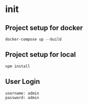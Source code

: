 # init

## Project setup for docker
```
docker-compose up --build
```

## Project setup for local
```
npm install
```

## User Login
```
username: admin
password: admin
```
